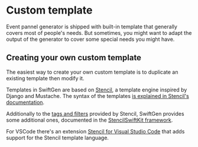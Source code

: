 # Custom template

Event pannel generator is shipped with built-in template that generally covers most of people's needs. But sometimes, you might want to adapt the output of the generator to cover some special needs you might have. 

## Creating your own custom template
The easiest way to create your own custom template is to duplicate an existing template then modify it.

Templates in SwiftGen are based on [Stencil](https://stencil.fuller.li/), a template engine inspired by Django and Mustache. The syntax of the templates [is explained in Stencil's documentation](https://stencil.fuller.li/en/latest/templates.html).

Additionally to the [tags and filters](https://stencil.fuller.li/en/latest/builtins.html) provided by Stencil, SwiftGen provides some additional ones, documented in the [StencilSwiftKit framework](https://github.com/SwiftGen/StencilSwiftKit).

For VSCode there's an extension [Stencil for Visual Studio Code](https://github.com/stencilproject/vscode-stencil) that adds support for the Stencil template language.
